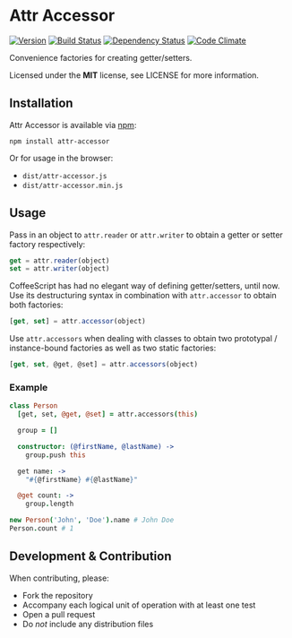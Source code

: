 # Attr Accessor

[![Version](https://img.shields.io/npm/v/attr-accessor.svg?style=flat)](https://www.npmjs.org/package/attr-accessor)
[![Build Status](https://img.shields.io/travis/timkurvers/attr-accessor.svg?style=flat)](https://travis-ci.org/timkurvers/attr-accessor)
[![Dependency Status](https://img.shields.io/gemnasium/timkurvers/attr-accessor.svg?style=flat)](https://gemnasium.com/timkurvers/attr-accessor)
[![Code Climate](https://img.shields.io/codeclimate/github/timkurvers/attr-accessor.svg?style=flat)](https://codeclimate.com/github/timkurvers/attr-accessor)

Convenience factories for creating getter/setters.

Licensed under the **MIT** license, see LICENSE for more information.


## Installation

Attr Accessor is available via [npm](https://www.npmjs.org/package/attr-accessor):

```shell
npm install attr-accessor
```

Or for usage in the browser:

- `dist/attr-accessor.js`
- `dist/attr-accessor.min.js`


## Usage

Pass in an object to `attr.reader` or `attr.writer` to obtain a getter or setter
factory respectively:

```javascript
get = attr.reader(object)
set = attr.writer(object)
```

CoffeeScript has had no elegant way of defining getter/setters, until now. Use its
destructuring syntax in combination with `attr.accessor` to obtain both factories:

```javascript
[get, set] = attr.accessor(object)
```

Use `attr.accessors` when dealing with classes to obtain two prototypal /
instance-bound factories as well as two static factories:

```javascript
[get, set, @get, @set] = attr.accessors(object)
```


### Example

```coffeescript
class Person
  [get, set, @get, @set] = attr.accessors(this)

  group = []

  constructor: (@firstName, @lastName) ->
    group.push this

  get name: ->
    "#{@firstName} #{@lastName}"

  @get count: ->
    group.length
```

```coffeescript
new Person('John', 'Doe').name # John Doe
Person.count # 1
```


## Development & Contribution

When contributing, please:

* Fork the repository
* Accompany each logical unit of operation with at least one test
* Open a pull request
* Do *not* include any distribution files
